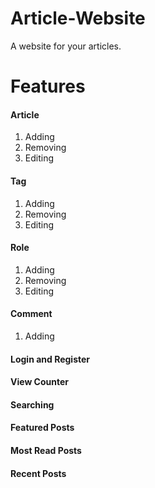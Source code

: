 # Article-Website
A website for your articles.

# Features

 #### Article               
1. Adding
2. Removing
3. Editing
 #### Tag               
1. Adding
2. Removing
3. Editing
 #### Role               
1. Adding
2. Removing
3. Editing
 #### Comment               
1. Adding
 #### Login and Register
 #### View Counter
 #### Searching               
 #### Featured Posts
 #### Most Read Posts
 #### Recent Posts
